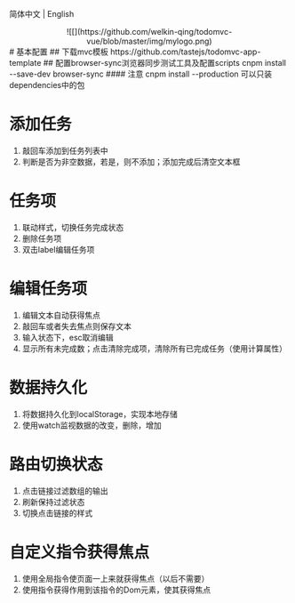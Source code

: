 简体中文 | English
<div align="center">
![[](https://github.com/welkin-qing/todomvc-vue/blob/master/img/mylogo.png)
</div>
# 基本配置
## 下载mvc模板
https://github.com/tastejs/todomvc-app-template
## 配置browser-sync浏览器同步测试工具及配置scripts
cnpm install --save-dev browser-sync
#### 注意
cnpm install --production 可以只装dependencies中的包

#  添加任务
1. 敲回车添加到任务列表中
2. 判断是否为非空数据，若是，则不添加；添加完成后清空文本框

# 任务项
1. 联动样式，切换任务完成状态
2. 删除任务项
3. 双击label编辑任务项

# 编辑任务项
1. 编辑文本自动获得焦点
2. 敲回车或者失去焦点则保存文本
3. 输入状态下，esc取消编辑
4. 显示所有未完成数；点击清除完成项，清除所有已完成任务（使用计算属性）

# 数据持久化
1. 将数据持久化到localStorage，实现本地存储
2. 使用watch监视数据的改变，删除，增加

# 路由切换状态
1. 点击链接过滤数组的输出
2. 刷新保持过滤状态
3. 切换点击链接的样式

# 自定义指令获得焦点
1. 使用全局指令使页面一上来就获得焦点（以后不需要）
2. 使用指令获得作用到该指令的Dom元素，使其获得焦点